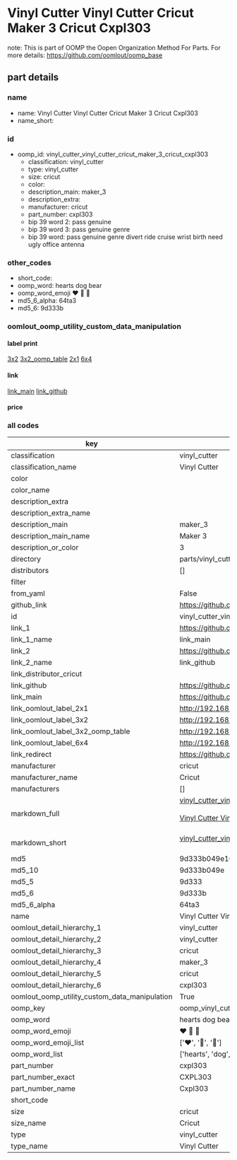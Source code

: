 # Vinyl Cutter Vinyl Cutter Cricut Maker 3 Cricut Cxpl303  

note: This is part of OOMP the Oopen Organization Method For Parts. For more details: https://github.com/oomlout/oomp_base

##  part details
  







### name
* name: Vinyl Cutter Vinyl Cutter Cricut Maker 3 Cricut Cxpl303
* name_short: 
### id
* oomp_id: vinyl_cutter_vinyl_cutter_cricut_maker_3_cricut_cxpl303
  * classification: vinyl_cutter
  * type: vinyl_cutter
  * size: cricut
  * color: 
  * description_main: maker_3
  * description_extra: 
  * manufacturer: cricut
  * part_number: cxpl303
  * bip 39 word 2: pass genuine
  * bip 39 word 3: pass genuine genre
  * bip 39 word: pass genuine genre divert ride cruise wrist birth need ugly office antenna

### other_codes
* short_code: 
* oomp_word: hearts dog bear
* oomp_word_emoji :hearts: :dog: :bear:
* md5_6_alpha: 64ta3
* md5_6: 9d333b






### oomlout_oomp_utility_custom_data_manipulation
#### label print
[3x2](http://192.168.1.245:1112/?label=oomp%2064ta3)
[3x2_oomp_table](http://192.168.1.108:1112/?label=oomp%2064ta3)
[2x1](http://192.168.1.242:1112/?label=oomp%2064ta3)
[6x4](http://192.168.1.55:1112/?label=oomp%2064ta3)    

#### link

[link_main](https://github.com/oomlout/oomlout_oomp_version_1_messy/tree/main/parts/vinyl_cutter_vinyl_cutter_cricut_maker_3_cricut_cxpl303) [link_github](https://github.com/oomlout/oomlout_oomp_version_1_messy/tree/main/parts/vinyl_cutter_vinyl_cutter_cricut_maker_3_cricut_cxpl303)                             

#### price







### all codes 
| key | value |  
| --- | --- |  
| classification | vinyl_cutter |  
| classification_name | Vinyl Cutter |  
| color |  |  
| color_name |  |  
| description_extra |  |  
| description_extra_name |  |  
| description_main | maker_3 |  
| description_main_name | Maker 3 |  
| description_or_color | 3 |  
| directory | parts/vinyl_cutter_vinyl_cutter_cricut_maker_3_cricut_cxpl303 |  
| distributors | [] |  
| filter |  |  
| from_yaml | False |  
| github_link | https://github.com/oomlout/oomlout_oomp_part_src/tree/main/parts/vinyl_cutter_vinyl_cutter_cricut_maker_3_cricut_cxpl303 |  
| id | vinyl_cutter_vinyl_cutter_cricut_maker_3_cricut_cxpl303 |  
| link_1 | https://github.com/oomlout/oomlout_oomp_version_1_messy/tree/main/parts/vinyl_cutter_vinyl_cutter_cricut_maker_3_cricut_cxpl303 |  
| link_1_name | link_main |  
| link_2 | https://github.com/oomlout/oomlout_oomp_version_1_messy/tree/main/parts/vinyl_cutter_vinyl_cutter_cricut_maker_3_cricut_cxpl303 |  
| link_2_name | link_github |  
| link_distributor_cricut |  |  
| link_github | https://github.com/oomlout/oomlout_oomp_version_1_messy/tree/main/parts/vinyl_cutter_vinyl_cutter_cricut_maker_3_cricut_cxpl303 |  
| link_main | https://github.com/oomlout/oomlout_oomp_version_1_messy/tree/main/parts/vinyl_cutter_vinyl_cutter_cricut_maker_3_cricut_cxpl303 |  
| link_oomlout_label_2x1 | http://192.168.1.242:1112/?label=oomp%2064ta3 |  
| link_oomlout_label_3x2 | http://192.168.1.245:1112/?label=oomp%2064ta3 |  
| link_oomlout_label_3x2_oomp_table | http://192.168.1.108:1112/?label=oomp%2064ta3 |  
| link_oomlout_label_6x4 | http://192.168.1.55:1112/?label=oomp%2064ta3 |  
| link_redirect | https://github.com/oomlout/oomlout_oomp_version_1_messy/tree/main/parts/vinyl_cutter_vinyl_cutter_cricut_maker_3_cricut_cxpl303 |  
| manufacturer | cricut |  
| manufacturer_name | Cricut |  
| manufacturers | [] |  
| markdown_full | [vinyl_cutter_vinyl_cutter_cricut_maker_3_cricut_cxpl303](none)<br>[](none)<br>[Vinyl Cutter Vinyl Cutter Cricut Maker 3 Cricut Cxpl303](none)<br><br> |  
| markdown_short | [vinyl_cutter_vinyl_cutter_cricut_maker_3_cricut_cxpl303](none)<br><br> |  
| md5 | 9d333b049e16bfccd2dcb3fcc2185505 |  
| md5_10 | 9d333b049e |  
| md5_5 | 9d333 |  
| md5_6 | 9d333b |  
| md5_6_alpha | 64ta3 |  
| name | Vinyl Cutter Vinyl Cutter Cricut Maker 3 Cricut Cxpl303 |  
| oomlout_detail_hierarchy_1 | vinyl_cutter |  
| oomlout_detail_hierarchy_2 | vinyl_cutter |  
| oomlout_detail_hierarchy_3 | cricut |  
| oomlout_detail_hierarchy_4 | maker_3 |  
| oomlout_detail_hierarchy_5 | cricut |  
| oomlout_detail_hierarchy_6 | cxpl303 |  
| oomlout_oomp_utility_custom_data_manipulation | True |  
| oomp_key | oomp_vinyl_cutter_vinyl_cutter_cricut_maker_3_cricut_cxpl303 |  
| oomp_word | hearts dog bear |  
| oomp_word_emoji | :hearts: :dog: :bear: |  
| oomp_word_emoji_list | [':hearts:', ':dog:', ':bear:'] |  
| oomp_word_list | ['hearts', 'dog', 'bear'] |  
| part_number | cxpl303 |  
| part_number_exact | CXPL303 |  
| part_number_name | Cxpl303 |  
| short_code |  |  
| size | cricut |  
| size_name | Cricut |  
| type | vinyl_cutter |  
| type_name | Vinyl Cutter |  
